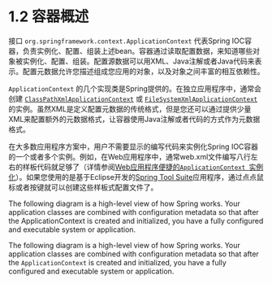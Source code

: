 # 1.2 容器概述

接口 `org.springframework.context.ApplicationContext` 代表Spring IOC容器，负责实例化、配置、组装上述bean。容器通过读取配置数据，来知道哪些对象被实例化、配置、组装。配置源数据可以用XML、Java注解或者Java代码来表示。配置元数据允许您描述组成您应用的对象，以及对象之间丰富的相互依赖性。

 `ApplicationContext` 的几个实现类是Spring提供的。在独立应用程序中，通常会创建 [`ClassPathXmlApplicationContext`](https://docs.spring.io/spring-framework/docs/5.0.9.RELEASE/javadoc-api/org/springframework/context/support/ClassPathXmlApplicationContext.html) 或 [`FileSystemXmlApplicationContext`](https://docs.spring.io/spring-framework/docs/5.0.9.RELEASE/javadoc-api/org/springframework/context/support/FileSystemXmlApplicationContext.html)的实例。虽然XML是定义配置元数据的传统格式，但是您还可以通过提供少量XML来配置额外的元数据格式，让容器使用Java注解或者代码的方式作为元数据格式。

在大多数应用程序方案中，用户不需要显示的编写代码来实例化Spring IOC容器的一个或者多个实例。例如，在Web应用程序中，通常web.xml文件编写八行左右的样板代码就足够了（详情参阅[Web应用程序便捷的`ApplicationContext `实例化](https://docs.spring.io/spring/docs/current/spring-framework-reference/core.html#context-create)）。如果您使用的是基于Eclipse开发的[Spring Tool Suite](https://spring.io/tools/sts)应用程序，通过点点鼠标或者按键就可以创建这些样板式配置文件了。

The following diagram is a high-level view of how Spring works. Your application classes are combined with configuration metadata so that after the ApplicationContext is created and initialized, you have a fully configured and executable system or application.

The following diagram is a high-level view of how Spring works. Your application classes are combined with configuration metadata so that after the `ApplicationContext` is created and initialized, you have a fully configured and executable system or application.